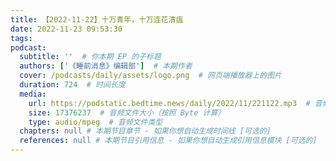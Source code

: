 ```yaml
---
title: 【2022-11-22】十万青年，十万连花清瘟
date: 2022-11-23 09:53:30
tags:
podcast:
  subtitle: ''  # 你本期 EP 的子标题
  authors: ['《睡前消息》编辑部']  # 本期作者
  cover: /podcasts/daily/assets/logo.png  # 网页端播放器上的图片
  duration: 724  # 时间长度
  media:
    url: https://podstatic.bedtime.news/daily/2022/11/221122.mp3  # 音频文件
    size: 17376237  # 音频文件大小（按照 Byte 计算）
    type: audio/mpeg  # 音频文件类型
  chapters: null # 本期节目章节 - 如果你想自动生成时间线 [可选的]
  references: null # 本期节目引用信息 - 如果你想自动生成引用信息模块 [可选的]
---
```

